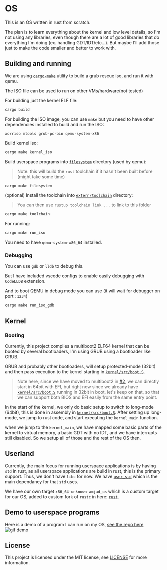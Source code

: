 # OS
This is an OS written in rust from scratch.

The plan is to learn everything about the kernel and low level details, so I'm not using any libraries, even though
there are a lot of good libraries that do everything I'm doing (ex. handling GDT/IDT/etc...).
But maybe I'll add those just to make the code smaller and better to work with.


## Building and running
We are using [`cargo-make`](https://github.com/sagiegurari/cargo-make) utility to build a grub rescue iso, and run it with qemu.

The ISO file can be used to run on other VMs/hardware(not tested)

For building just the kernel ELF file:
```sh
cargo build
```
For building the ISO image, you can use `make` but you need to have other dependencies installed to build and run the ISO:
```
xorriso mtools grub-pc-bin qemu-system-x86
```
Build kernel iso:
```sh
cargo make kernel_iso
```
Build userspace programs into [`filesystem`](filesystem) directory (used by qemu):
> Note: this will build the `rust` toolchain if it hasn't been built before (might take some time)
```sh
cargo make filesystem
```
(optional) Install the toolchain into [`extern/toolchain`](extern/toolchain) directory:
> You can then use `rustup toolchain link ...` to link to this folder
```sh
cargo make toolchain
```
For running:
```sh
cargo make run_iso
```
You need to have `qemu-system-x86_64` installed.

### Debugging
You can use `gdb` or `lldb` to debug this.

But I have included vscode configs to enable easily debugging with `CodeLLDB` extension.

And to boot QEMU in debug mode you can use (it will wait for debugger on port `:1234`)
```sh
cargo make run_iso_gdb
```

## Kernel
### Booting
Currently, this project compiles a multiboot2 ELF64 kernel that can be booted by several bootloaders,
I'm using GRUB using a bootloader like GRUB.

GRUB and probably other bootloaders, will setup protected-mode (32bit) and then pass execution to the kernel starting in [`kernel/src/boot.S`].
> Note here, since we have moved to multiboot2 in [#2], we can directly start in 64bit with EFI, but right now
> since we already have [`kernel/src/boot.S`] running in 32bit in boot, let's keep on that, so that we can support both BIOS and EFI easily from
> the same entry point.

In the start of the kernel, we only do basic setup to switch to long-mode (64bit), this is done in assembly in [`kernel/src/boot.S`].
After setting up long-mode, we jump to rust code, and start executing the `kernel_main` function.

when we jump to the `kernel_main`, we have mapped some basic parts of the kernel to virtual memory, a basic GDT with no IDT, and we have interrupts still disabled.
So we setup all of those and the rest of the OS then.

## Userland

Currently, the main focus for running userspace applications is by having `std` in rust, as all userspace applications
are build in rust, this is the primary support. Thus, we don't have `libc` for now. We have [`user_std`](user_std)
which is the main dependancy for that `std` uses.

We have our own target `x86_64-unknown-amjad_os` which is a custom target for our OS, added to custom fork
of `rustc` in here: [`rust`].

## Demo to userspace programs

Here is a demo of a program I can run on my OS, [see the repo here](https://github.com/Amjad50/lprs)
![gif demo](https://github.com/Amjad50/lprs/blob/master/demo.gif)

## License
This project is licensed under the MIT license, see [LICENSE](LICENSE) for more information.

[#2]: https://github.com/Amjad50/OS/pull/2
[`kernel/src/boot.S`]: kernel/src/boot.S
[`rust`]: https://github.com/Amjad50/rust/tree/amjad50_os_new_target
